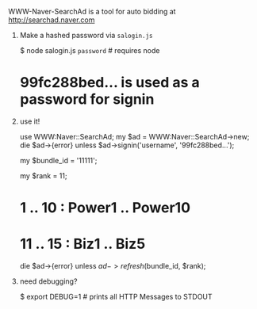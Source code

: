 WWW-Naver-SearchAd is a tool for auto bidding at http://searchad.naver.com

1. Make a hashed password via `salogin.js`

    $ node salogin.js `password`    # requires node
    # 99fc288bed... is used as a password for signin

2. use it!

    use WWW:Naver::SearchAd;
    my $ad = WWW:Naver::SearchAd->new;
    die $ad->{error} unless $ad->signin('username', '99fc288bed...');

    my $bundle_id = '11111';

    my $rank      = 11;
    # 1  .. 10 : Power1 .. Power10
    # 11 .. 15 : Biz1 .. Biz5

    die $ad->{error} unless $ad->refresh($bundle_id, $rank);

3. need debugging?

    $ export DEBUG=1    # prints all HTTP Messages to STDOUT
